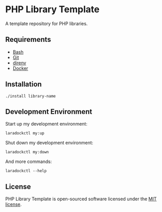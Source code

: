 # PHP Library Template
A template repository for PHP libraries.

## Requirements
* [Bash](https://www.gnu.org/software/bash/)
* [Git](https://git-scm.com/)
* [direnv](https://direnv.net/)
* [Docker](https://www.docker.com/)

## Installation
```console
./install library-name
```

## Development Environment
Start up my development environment:
```console
laradockctl my:up
```

Shut down my development environment:
```console
laradockctl my:down
```

And more commands:
```console
laradockctl --help
```

## License
PHP Library Template is open-sourced software licensed under the [MIT license](http://opensource.org/licenses/MIT).
